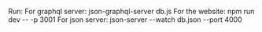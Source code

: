Run:
For graphql server: json-graphql-server db.js
For the website: npm run dev -- -p 3001
For json server: json-server --watch db.json --port 4000
